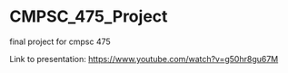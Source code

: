 # CMPSC_475_Project
final project for cmpsc 475


Link to presentation: https://www.youtube.com/watch?v=g50hr8gu67M
